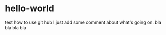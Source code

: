 # hello-world
test how to use git hub
I just add some comment about what's going on.
bla bla bla bla
